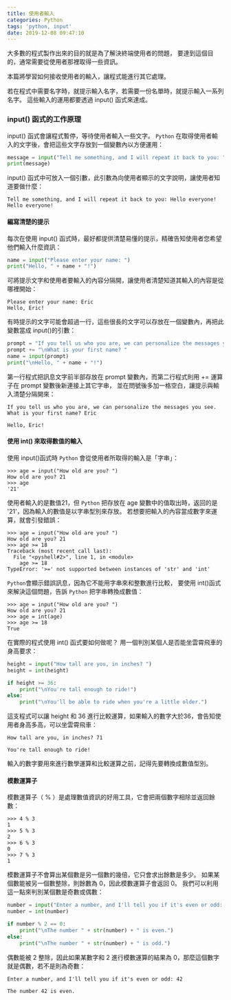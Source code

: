 ```yaml
---
title: 使用者輸入
categories: Python
tags: 'python, input'
date: 2019-12-08 09:47:10
---
```


大多數的程式製作出來的目的就是為了解決終端使用者的問題，
要達到這個目的，通常需要從使用者那裡取得一些資訊。

本篇將學習如何接收使用者的輸入，讓程式能進行其它處理。

<!-- more -->

若在程式中需要名字時，就提示輸入名字，若需要一份名單時，就提示輸入一系列名字。
這些輸入的運用都要透過 input() 函式來達成。

### input() 函式的工作原理
input() 函式會讓程式暫停，等待使用者輸入一些文字。
`Python` 在取得使用者輸入的文字後，會把這些文字存放到一個變數內以方便運用：
```python
message = input("Tell me something, and I will repeat it back to you: ")
print(message)
```
input() 函式中可放入一個引數，此引數為向使用者顯示的文字說明，讓使用者知道要做什麼：
```text
Tell me something, and I will repeat it back to you: Hello everyone!
Hello everyone!
```

#### 編寫清楚的提示
每次在使用 input() 函式時，最好都提供清楚易懂的提示，精確告知使用者您希望他們輸入什麼資訊：
```python
name = input("Please enter your name: ")
print("Hello, " + name + "!")
```
可將提示文字和使用者要輸入的內容分隔開，讓使用者清楚知道其輸入的內容是從哪裡開始：
```text
Please enter your name: Eric
Hello, Eric!
```
有時提示的文字可能會超過一行，這些很長的文字可以存放在一個變數內，再把此變數當成 input()的引數：
```python
prompt = "If you tell us who you are, we can personalize the messages you see."
prompt += "\nWhat is your first name? "
name = input(prompt)
print("\nHello, " + name + "!")
```
第一行程式把訊息文字前半部存放在 prompt 變數內，而第二行程式則用 += 運算子在 prompt 變數後新連接上其它字串，
並在問號後多加一格空白，讓提示與輸入清楚分隔開來：
```text
If you tell us who you are, we can personalize the messages you see.
What is your first name? Eric

Hello, Eric!
```

#### 使用 int() 來取得數值的輸入
使用 input()函式時 `Python` 會從使用者所取得的輸入是「字串」：
```text
>>> age = input("How old are you? ")
How old are you? 21
>>> age
'21'
```
使用者輸入的是數值21，但 `Python` 把存放在 age 變數中的值取出時，返回的是 '21'，因為輸入的數值是以字串型別來存放。
若想要把輸入的內容當成數字來運算，就會引發錯誤：
```text
>>> age = input("How old are you? ")
How old are you? 21
>>> age >= 18
Traceback (most recent call last):
  File "<pyshell#2>", line 1, in <module>
    age >= 18
TypeError: '>=' not supported between instances of 'str' and 'int'
```
`Python`會顯示錯誤訊息，因為它不能用字串來和整數進行比較，
要使用 int()函式來解決這個問題，告訴 `Python` 把字串轉換成數值：
```text
>>> age = input("How old are you? ")
How old are you? 21
>>> age = int(age)
>>> age >= 18
True
```
在實際的程式使用 int() 函式要如何做呢？
用一個判別某個人是否能坐雲霄飛車的身高要求：
```python
height = input("How tall are you, in inches? ")
height = int(height)

if height >= 36:
    print("\nYou're tall enough to ride!")
else:
    print("\nYou'll be able to ride when you're a little older.")
```
這支程式可以讓 height 和 36 進行比較運算，如果輸入的數字大於36，會告知使用者身高多高，可以坐雲霄飛車：
```text
How tall are you, in inches? 71

You're tall enough to ride!
```
輸入的數字要用來進行數學運算和比較運算之前，記得先要轉換成數值型別。

#### 模數運算子
模數運算子（ % ）是處理數值資訊的好用工具，它會把兩個數字相除並返回餘數：
```text
>>> 4 % 3
1
>>> 5 % 3
2
>>> 6 % 3
0
>>> 7 % 3
1
```
模數運算子不會算出某個數是另一個數的幾倍，它只會求出餘數是多少。
如果某個數能被另一個數整除，則餘數為 0，因此模數運算子會返回 0。
我們可以利用這一點來判別某個數是奇數或偶數：
```python
number = input("Enter a number, and I'll tell you if it's even or odd: ")
number = int(number)

if number % 2 == 0:
    print("\nThe number " + str(number) + " is even.")
else:
    print("\nThe number " + str(number) + " is odd.")
```
偶數能被 2 整除，因此如果某數字和 2 進行模數運算的結果為 0，那麼這個數字就是偶數，若不是則為奇數：
```text
Enter a number, and I'll tell you if it's even or odd: 42

The number 42 is even.
```
